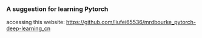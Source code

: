 ### A suggestion for learning Pytorch
accessing this website: https://github.com/liufei65536/mrdbourke_pytorch-deep-learning_cn